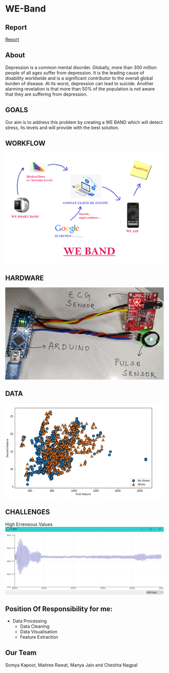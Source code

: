 # WE-Band
## Report
[Report](https://docs.google.com/document/d/1NRAoHafccZ_sO9QwvhOfpGtbuQRoBC2CvcNroL-_GMM)
## About 
Depression is a common mental disorder. Globally, more than 300 million people of all ages suffer from depression. It is the leading cause of disability worldwide and is a significant contributor to the overall global burden of disease. At its worst, depression can lead to suicide. Another alarming revelation is that more than 50% of the population
is not aware that they are suffering from depression.
## GOALS
Our aim is to address this problem by creating a WE BAND which will detect stress, its levels and will provide with the best solution.

## WORKFLOW
![WORKFLOW](https://github.com/somya-kapoor/WE-Band/blob/master/Images/we-band.png)

## HARDWARE
![HARDWARE](https://github.com/somya-kapoor/WE-Band/blob/master/Images/hardware.png)

## DATA
![DATA](https://github.com/somya-kapoor/WE-Band/blob/master/Images/data.jpg)
## CHALLENGES
High Erreneous Values 
![CHALLENGES](https://github.com/somya-kapoor/WE-Band/blob/master/Images/ecg_error.jpg)
## Position Of Responsibility for me:
- Data Processing
  - Data Cleaning
  - Data Visualisation
  - Feature Extraction
## Our Team
Somya Kapoor, Maitree Rawat, Manya Jain and Cheshta Nagpal
